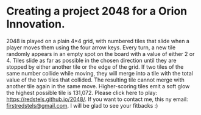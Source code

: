 # Creating a project 2048 for a Orion Innovation.
2048 is played on a plain 4×4 grid, with numbered tiles that slide when a player moves them using the four arrow keys.
Every turn, a new tile randomly appears in an empty spot on the board with a value of either 2 or 4. 
Tiles slide as far as possible in the chosen direction until they are stopped by either another tile or the edge of the grid. 
If two tiles of the same number collide while moving, they will merge into a tile with the total value of the two tiles that collided. 
The resulting tile cannot merge with another tile again in the same move. Higher-scoring tiles emit a soft glow the highest possible tile is 131,072.
Please click here to play: https://redstels.github.io/2048/. If you want to contact me, this ny email: firstredstels@gmail.com. I will be glad to see your fitbacks :) 
